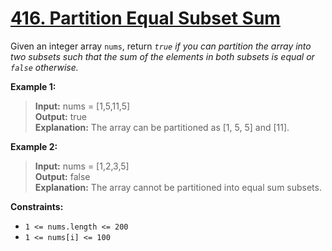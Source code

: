 # **[416. Partition Equal Subset Sum](https://leetcode.com/problems/partition-equal-subset-sum/description/)**

Given an integer array `nums`, return *`true` if you can partition the array into two subsets such that the sum of the elements in both subsets is equal or `false` otherwise.*

**Example 1:**

> **Input:** nums = [1,5,11,5]  
> **Output:** true  
> **Explanation:** The array can be partitioned as [1, 5, 5] and [11].  

**Example 2:**

> **Input:** nums = [1,2,3,5]  
> **Output:** false  
> **Explanation:** The array cannot be partitioned into equal sum subsets.  

**Constraints:**

- `1 <= nums.length <= 200`
- `1 <= nums[i] <= 100`